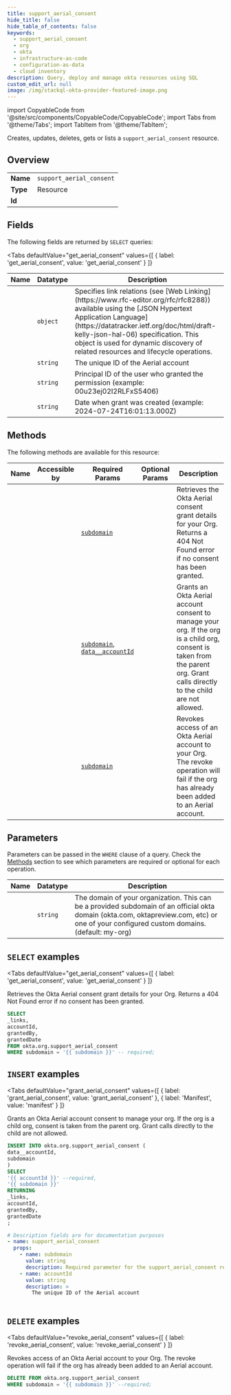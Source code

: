 ```yaml
--- 
title: support_aerial_consent
hide_title: false
hide_table_of_contents: false
keywords:
  - support_aerial_consent
  - org
  - okta
  - infrastructure-as-code
  - configuration-as-data
  - cloud inventory
description: Query, deploy and manage okta resources using SQL
custom_edit_url: null
image: /img/stackql-okta-provider-featured-image.png
---
```


import CopyableCode from '@site/src/components/CopyableCode/CopyableCode';
import Tabs from '@theme/Tabs';
import TabItem from '@theme/TabItem';

Creates, updates, deletes, gets or lists a <code>support_aerial_consent</code> resource.

## Overview
<table><tbody>
<tr><td><b>Name</b></td><td><code>support_aerial_consent</code></td></tr>
<tr><td><b>Type</b></td><td>Resource</td></tr>
<tr><td><b>Id</b></td><td><CopyableCode code="okta.org.support_aerial_consent" /></td></tr>
</tbody></table>

## Fields

The following fields are returned by `SELECT` queries:

<Tabs
    defaultValue="get_aerial_consent"
    values={[
        { label: 'get_aerial_consent', value: 'get_aerial_consent' }
    ]}
>
<TabItem value="get_aerial_consent">

<table>
<thead>
    <tr>
    <th>Name</th>
    <th>Datatype</th>
    <th>Description</th>
    </tr>
</thead>
<tbody>
<tr>
    <td><CopyableCode code="_links" /></td>
    <td><code>object</code></td>
    <td>Specifies link relations (see [Web Linking](https://www.rfc-editor.org/rfc/rfc8288)) available using the [JSON Hypertext Application Language](https://datatracker.ietf.org/doc/html/draft-kelly-json-hal-06) specification. This object is used for dynamic discovery of related resources and lifecycle operations.</td>
</tr>
<tr>
    <td><CopyableCode code="accountId" /></td>
    <td><code>string</code></td>
    <td>The unique ID of the Aerial account</td>
</tr>
<tr>
    <td><CopyableCode code="grantedBy" /></td>
    <td><code>string</code></td>
    <td>Principal ID of the user who granted the permission (example: 00u23ej02I2RLFxS5406)</td>
</tr>
<tr>
    <td><CopyableCode code="grantedDate" /></td>
    <td><code>string</code></td>
    <td>Date when grant was created (example: 2024-07-24T16:01:13.000Z)</td>
</tr>
</tbody>
</table>
</TabItem>
</Tabs>

## Methods

The following methods are available for this resource:

<table>
<thead>
    <tr>
    <th>Name</th>
    <th>Accessible by</th>
    <th>Required Params</th>
    <th>Optional Params</th>
    <th>Description</th>
    </tr>
</thead>
<tbody>
<tr>
    <td><a href="#get_aerial_consent"><CopyableCode code="get_aerial_consent" /></a></td>
    <td><CopyableCode code="select" /></td>
    <td><a href="#parameter-subdomain"><code>subdomain</code></a></td>
    <td></td>
    <td>Retrieves the Okta Aerial consent grant details for your Org. Returns a 404 Not Found error if no consent has been granted.</td>
</tr>
<tr>
    <td><a href="#grant_aerial_consent"><CopyableCode code="grant_aerial_consent" /></a></td>
    <td><CopyableCode code="insert" /></td>
    <td><a href="#parameter-subdomain"><code>subdomain</code></a>, <a href="#parameter-data__accountId"><code>data__accountId</code></a></td>
    <td></td>
    <td>Grants an Okta Aerial account consent to manage your org. If the org is a child org, consent is taken from the parent org. Grant calls directly to the child are not allowed.</td>
</tr>
<tr>
    <td><a href="#revoke_aerial_consent"><CopyableCode code="revoke_aerial_consent" /></a></td>
    <td><CopyableCode code="delete" /></td>
    <td><a href="#parameter-subdomain"><code>subdomain</code></a></td>
    <td></td>
    <td>Revokes access of an Okta Aerial account to your Org. The revoke operation will fail if the org has already been added to an Aerial account.</td>
</tr>
</tbody>
</table>

## Parameters

Parameters can be passed in the `WHERE` clause of a query. Check the [Methods](#methods) section to see which parameters are required or optional for each operation.

<table>
<thead>
    <tr>
    <th>Name</th>
    <th>Datatype</th>
    <th>Description</th>
    </tr>
</thead>
<tbody>
<tr id="parameter-subdomain">
    <td><CopyableCode code="subdomain" /></td>
    <td><code>string</code></td>
    <td>The domain of your organization. This can be a provided subdomain of an official okta domain (okta.com, oktapreview.com, etc) or one of your configured custom domains. (default: my-org)</td>
</tr>
</tbody>
</table>

## `SELECT` examples

<Tabs
    defaultValue="get_aerial_consent"
    values={[
        { label: 'get_aerial_consent', value: 'get_aerial_consent' }
    ]}
>
<TabItem value="get_aerial_consent">

Retrieves the Okta Aerial consent grant details for your Org. Returns a 404 Not Found error if no consent has been granted.

```sql
SELECT
_links,
accountId,
grantedBy,
grantedDate
FROM okta.org.support_aerial_consent
WHERE subdomain = '{{ subdomain }}' -- required;
```
</TabItem>
</Tabs>


## `INSERT` examples

<Tabs
    defaultValue="grant_aerial_consent"
    values={[
        { label: 'grant_aerial_consent', value: 'grant_aerial_consent' },
        { label: 'Manifest', value: 'manifest' }
    ]}
>
<TabItem value="grant_aerial_consent">

Grants an Okta Aerial account consent to manage your org. If the org is a child org, consent is taken from the parent org. Grant calls directly to the child are not allowed.

```sql
INSERT INTO okta.org.support_aerial_consent (
data__accountId,
subdomain
)
SELECT 
'{{ accountId }}' --required,
'{{ subdomain }}'
RETURNING
_links,
accountId,
grantedBy,
grantedDate
;
```
</TabItem>
<TabItem value="manifest">

```yaml
# Description fields are for documentation purposes
- name: support_aerial_consent
  props:
    - name: subdomain
      value: string
      description: Required parameter for the support_aerial_consent resource.
    - name: accountId
      value: string
      description: >
        The unique ID of the Aerial account
        
```
</TabItem>
</Tabs>


## `DELETE` examples

<Tabs
    defaultValue="revoke_aerial_consent"
    values={[
        { label: 'revoke_aerial_consent', value: 'revoke_aerial_consent' }
    ]}
>
<TabItem value="revoke_aerial_consent">

Revokes access of an Okta Aerial account to your Org. The revoke operation will fail if the org has already been added to an Aerial account.

```sql
DELETE FROM okta.org.support_aerial_consent
WHERE subdomain = '{{ subdomain }}' --required;
```
</TabItem>
</Tabs>

